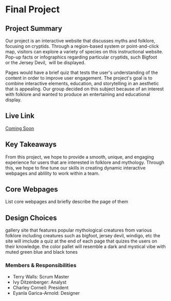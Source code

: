 # Final Project

## Project Summary

Our project is an interactive website that discusses myths and folklore, focusing on cryptids. Through a region-based system or point-and-click map, visitors can explore a variety of species on this instructional website. Pop-up facts or infographics regarding particular cryptids, such Bigfoot or the Jersey Devil,  will be displayed.

Pages would have a brief quiz that tests the user's understanding of the content in order to improve user engagement. The project's goal is to combine interactive elements, education, and storytelling in an aesthetic that is appealing. Our group decided on this subject because of an interest with folklore and wanted to produce an entertaining and educational display.

## Live Link

[Coming Soon](https://url.com)

## Key Takeaways
From this project, we hope to provide a smooth, unique, and engaging experience for users that are interested in folklore and mythology. Through this, we hope to fine tune our skills in creating dynamic interactive webpages and ablility to work within a team.


## Core Webpages

List core webpages and briefly describe the page of them

## Design Choices

gallery site that features popular mythological creatures from various folklore including creatures such as bigfoot, jersey devil, windigo, etc the site will imclude a quiz at the end of each page that quizes the users on their knowledge. the color pallet will resemble a dark and mystical vibe with muted green blue and black tones

### Members & Responsibilities

- Terry Walls: Scrum Master
- Ivy Ditzenberger: Analyst
- Charley Corneil: President
- Eyanla Garica-Arnold: Designer
